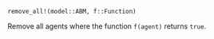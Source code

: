 ```
remove_all!(model::ABM, f::Function)
```

Remove all agents where the function `f(agent)` returns `true`.
